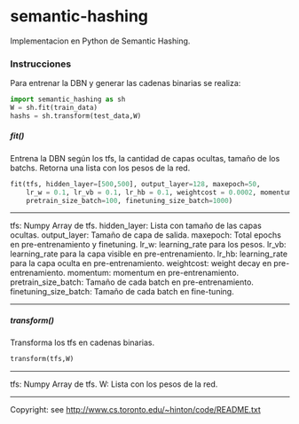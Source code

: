 # semantic-hashing
Implementacion en Python de Semantic Hashing.

### Instrucciones
Para entrenar la DBN y generar las cadenas binarias se realiza:
```python
import semantic_hashing as sh
W = sh.fit(train_data)
hashs = sh.transform(test_data,W)
```
##### fit()
Entrena la DBN según los tfs, la cantidad de capas ocultas, tamaño de los batchs. Retorna una lista con los pesos de la red.
```python
fit(tfs, hidden_layer=[500,500], output_layer=128, maxepoch=50,
    lr_w = 0.1, lr_vb = 0.1, lr_hb = 0.1, weightcost = 0.0002, momentum = 0.9,
    pretrain_size_batch=100, finetuning_size_batch=1000)
```
***
tfs: Numpy Array de tfs.
hidden_layer: Lista con tamaño de las capas ocultas.
output_layer: Tamaño de capa de salida.
maxepoch: Total epochs en pre-entrenamiento y finetuning.
lr_w: learning_rate para los pesos.
lr_vb: learning_rate para la capa visible en pre-entrenamiento.
lr_hb: learning_rate para la capa oculta en pre-entrenamiento.
weightcost: weight decay en pre-entrenamiento.
momentum: momentum en pre-entrenamiento.
pretrain_size_batch: Tamaño de cada batch en pre-entrenamiento.
finetuning_size_batch: Tamaño de cada batch en fine-tuning.
***

##### transform()
Transforma los tfs en cadenas binarias.
```python
transform(tfs,W)
```
***
tfs: Numpy Array de tfs.
W: Lista con los pesos de la red.
***

Copyright: see http://www.cs.toronto.edu/~hinton/code/README.txt

